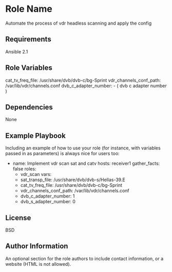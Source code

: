 Role Name
=========

Automate the process of vdr headless scanning and apply the config

Requirements
------------

Ansible 2.1

Role Variables
--------------

cat_tv_freq_file: /usr/share/dvb/dvb-c/bg-Sprint
vdr_channels_conf_path: /var/lib/vdr/channels.conf
dvb_c_adapter_number: - ( dvb c adapter number )

Dependencies
------------

None

Example Playbook
----------------

Including an example of how to use your role (for instance, with variables passed in as parameters) is always nice for users too:

- name: Implement vdr scan sat and catv
  hosts: receiver1
  gather_facts: false
  roles:
    - vdr_scan
  vars:
    - sat_transp_file: /usr/share/dvb/dvb-s/Hellas-39.E
    - cat_tv_freq_file: /usr/share/dvb/dvb-c/bg-Sprint
    - vdr_channels_conf_path: /var/lib/vdr/channels.conf
    - dvb_c_adapter_number: 1
    - dvb_s_adapter_number: 0

License
-------

BSD

Author Information
------------------

An optional section for the role authors to include contact information, or a website (HTML is not allowed).
